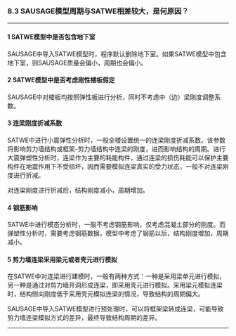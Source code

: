 ﻿### 8.3  SAUSAGE模型周期与SATWE相差较大，是何原因？
---

#### 1 SATWE模型中是否包含地下室

SAUSAGE中导入SATWE模型时，程序默认删除地下室。如果SATWE模型中包含地下室，则SAUSAGE质量会偏小，周期也会偏小。

#### 2 SATWE模型中是否考虑刚性楼板假定

SAUSAGE中对楼板均按照弹性板进行分析，同时不考虑中（边）梁刚度调整系数。

#### 3 连梁刚度折减系数

SATWE中进行小震弹性分析时，一般全楼设置统一的连梁刚度折减系数。该参数将影响剪力墙结构或框架-剪力墙结构中连梁的刚度，进而影响结构的周期。进行大震弹塑性分析时，连梁作为主要的耗能构件，通过连梁的损伤耗能可以保护主要构件在地震作用下不受损坏，因而需要模拟连梁真实的受力状态，一般不对连梁刚度进行折减。

对连梁刚度进行折减后，结构刚度减小，周期增加。

#### 4 钢筋影响

SATWE中进行模态分析时，一般不考虑钢筋影响，仅考虑混凝土部分的刚度。而弹塑性分析时，需要考虑钢筋数据，模型中考虑了钢筋以后，结构刚度增加，周期减小。

#### 5 剪力墙连梁采用梁元或者壳元进行模拟

在SATWE中对连梁进行建模时，一般有两种方式：一种是采用梁单元进行模拟，另一种是通过对剪力墙开洞形成连梁，即采用壳元进行模拟。采用梁元模拟连梁时，结构侧向刚度低于采用壳元模拟连梁的情况，导致结构的周期偏大。

SAUSAGE中导入SATWE模型进行预处理时，可以将框架梁转成连梁，可能导致剪力墙连梁模拟方式的差异，最终导致结构周期的差异。

---
